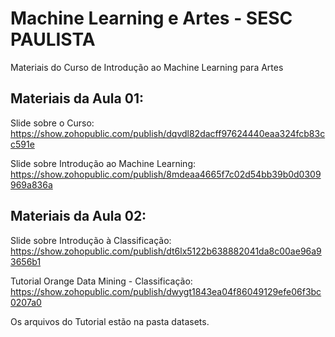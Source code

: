 # Machine Learning e Artes - SESC PAULISTA

Materiais do Curso de Introdução ao Machine Learning para Artes


## Materiais da Aula 01:

Slide sobre o Curso: https://show.zohopublic.com/publish/dqvdl82dacff97624440eaa324fcb83cc591e

Slide sobre Introdução ao Machine Learning: https://show.zohopublic.com/publish/8mdeaa4665f7c02d54bb39b0d0309969a836a

## Materiais da Aula 02:

Slide sobre Introdução à Classificação: https://show.zohopublic.com/publish/dt6lx5122b638882041da8c00ae96a93656b1

Tutorial Orange Data Mining - Classificação: https://show.zohopublic.com/publish/dwygt1843ea04f86049129efe06f3bc0207a0

Os arquivos do Tutorial estão na pasta datasets.
